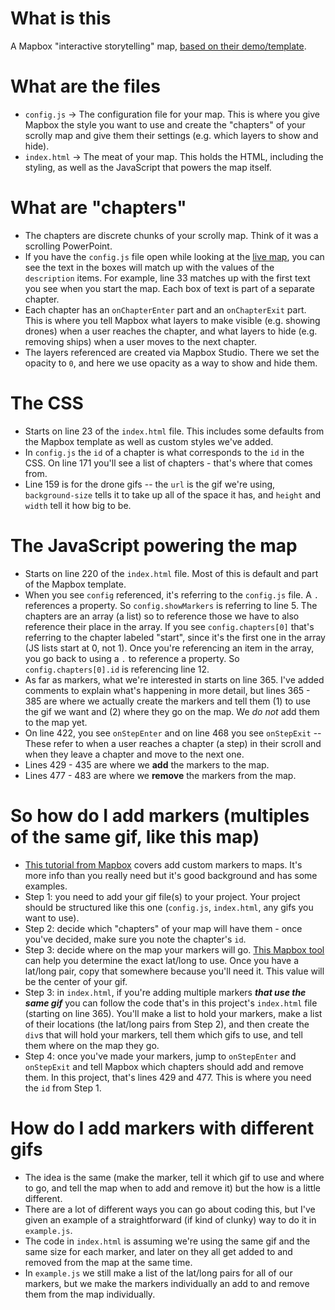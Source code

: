# What is this

A Mapbox "interactive storytelling" map, [based on their demo/template](https://labs.mapbox.com/education/impact-tools/interactive-storytelling/). 

# What are the files
- `config.js` &rarr; The configuration file for your map. This is where you give Mapbox the style you want to use and create the "chapters" of your scrolly map and give them their settings (e.g. which layers to show and hide). 
- `index.html` &rarr; The meat of your map. This holds the HTML, including the styling, as well as the JavaScript that powers the map itself.

# What are "chapters"
- The chapters are discrete chunks of your scrolly map. Think of it was a scrolling PowerPoint.
- If you have the `config.js` file open while looking at the [live map](https://feat-taiwan-blockade-map--csis-cpower-viz.netlify.app/taiwan-blockade-map/scenario1/), you can see the text in the boxes will match up with the values of the `description` items. For example, line 33 matches up with the first text you see when you start the map. Each box of text is part of a separate chapter. 
- Each chapter has an `onChapterEnter` part and an `onChapterExit` part. This is where you tell Mapbox what layers to make visible (e.g. showing drones) when a user reaches the chapter, and what layers to hide (e.g. removing ships) when a user moves to the next chapter.
- The layers referenced are created via Mapbox Studio. There we set the opacity to `0`, and here we use opacity as a way to show and hide them. 

# The CSS
- Starts on line 23 of the `index.html` file. This includes some defaults from the Mapbox template as well as custom styles we've added. 
- In `config.js` the `id` of a chapter is what corresponds to the `id` in the CSS. On line 171 you'll see a list of chapters - that's where that comes from.
- Line 159 is for the drone gifs -- the `url` is the gif we're using, `background-size` tells it to take up all of the space it has, and `height` and `width` tell it how big to be.

# The JavaScript powering the map
- Starts on line 220 of the `index.html` file. Most of this is default and part of the Mapbox template. 
- When you see `config` referenced, it's referring to the `config.js` file. A `.` references a property. So `config.showMarkers` is referring to  line 5. The chapters are an array (a list) so to reference those we have to also reference their place in the array. If you see `config.chapters[0]` that's referring to the chapter labeled "start", since it's the first one in the array (JS lists start at 0, not 1). Once you're referencing an item in the array, you go back to using a `.` to reference a property. So `config.chapters[0].id` is referencing line 12.
- As far as markers, what we're interested in starts on line 365. I've added comments to explain what's happening in more detail, but lines 365 - 385 are where we actually create the markers and tell them (1) to use the gif we want and (2) where they go on the map. We *do not* add them to the map yet.
- On line 422, you see `onStepEnter` and on line 468 you see `onStepExit` -- These refer to when a user reaches a chapter (a step) in their scroll and when they leave a chapter and move to the next one. 
- Lines 429 - 435 are where we **add** the markers to the map.
- Lines 477 - 483 are where we **remove** the markers from the map.

# So how do I add markers (multiples of the same gif, like this map)
- [This tutorial from Mapbox](https://docs.mapbox.com/help/tutorials/custom-markers-gl-js/#add-html-markers) covers add custom markers to maps. It's more info than you really need but it's good background and has some examples.
- Step 1: you need to add your gif file(s) to your project. Your project should be structured like this one (`config.js`, `index.html`, any gifs you want to use). 
- Step 2: decide which "chapters" of your map will have them - once you've decided, make sure you note the chapter's `id`.
- Step 3: decide where on the map your markers will go. [This Mapbox tool](https://labs.mapbox.com/location-helper/#3/40.78/-73.97) can help you determine the exact lat/long to use. Once you have a lat/long pair, copy that somewhere because you'll need it. This value will be the center of your gif.
- Step 3: in `index.html`, if you're adding multiple markers _**that use the same gif**_ you can follow the code that's in this project's `index.html` file (starting on line 365). You'll make a list to hold your markers, make a list of their locations (the lat/long pairs from Step 2), and then create the `div`s that will hold your markers, tell them which gifs to use, and tell them where on the map they go.
- Step 4: once you've made your markers, jump to `onStepEnter` and `onStepExit` and tell Mapbox which chapters should add and remove them. In this project, that's lines 429 and 477. This is where you need the `id` from Step 1. 

# How do I add markers with different gifs
- The idea is the same (make the marker, tell it which gif to use and where to go, and tell the map when to add and remove it) but the how is a little different.
- There are a lot of different ways you can go about coding this, but I've given an example of a straightforward (if kind of clunky) way to do it in `example.js`. 
- The code in `index.html` is assuming we're using the same gif and the same size for each marker, and later on they all get added to and removed from the map at the same time. 
- In `example.js` we still make a list of the lat/long pairs for all of our markers, but we make the markers individually an add to and remove them from the map individually. 
